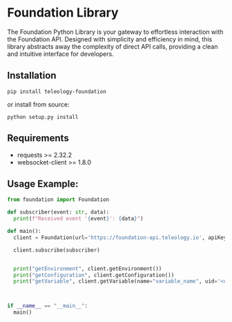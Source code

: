 # Foundation Library
The Foundation Python Library is your gateway to effortless interaction with the Foundation API. Designed with simplicity and efficiency in mind, this library abstracts away the complexity of direct API calls, providing a clean and intuitive interface for developers. 

## Installation

```
pip install teleology-foundation
```

or install from source:

```
python setup.py install
```

## Requirements
- requests >= 2.32.2
- websocket-client >= 1.8.0

## Usage Example:
```python
from foundation import Foundation

def subscriber(event: str, data): 
  print(f"Received event '{event}': {data}")

def main():
  client = Foundation(url='https://foundation-api.teleology.io', apiKey='<your-api-key>', uid='<user-unique-id>')

  client.subscribe(subscriber)


  print("getEnvironment", client.getEnvironment())
  print("getConfiguration", client.getConfiguration())
  print("getVariable", client.getVariable(name="variable_name", uid='<user-id-override>', fallback=20))



if __name__ == "__main__":
  main()
```